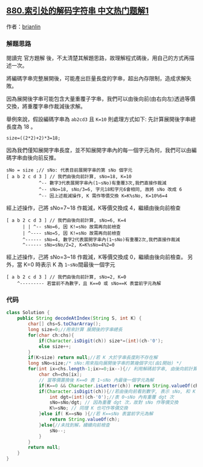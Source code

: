 ## [880.索引处的解码字符串 中文热门题解1](https://leetcode.cn/problems/decoded-string-at-index/solutions/100000/xian-ji-suan-zi-chuan-zhan-kai-zong-chang-du-zai-y)

作者：[brianlin](https://leetcode.cn/u/brianlin)

### 解题思路
閱讀完 官方題解 後，不太清楚其解題思路，故理解程式碼後，用自己的方式再描述一次。

將編碼字串完整展開後，可能產出巨量長度的字串，超出內存限制，造成求解失敗。

因為展開後字串可能包含大量重覆子字串，我們可以由後向前(由右向左)透過等價交換，將重覆字串作裁減後求解。

舉例來說，假設編碼字串為 `ab2cd3` 且 `K=10` 則處理方式如下:
先計算展開後字串總長度為 18 。
```text 
size=((2*2)+2)*3=18;
```
因為我們僅知展開字串長度，並不知展開字串內的每一個字元為何，我們可以由編碼字串由後向前反推。
```text
sNo = size ;// sNo: 代表目前展開字串的第 sNo 個字元
[ a b 2 c d 3 ] // 我們由後向前計算, sNo=18, K=10  
            ^-- 數字3代表展開字串內(1~sNo)有重覆3次,我們直接作裁減
            ^-- sNo=18, sNo/3=6, 字元18和字元6會相同, 故將 sNo 改成 6    
            ^-- 因上述裁減操作, K 需作等價交換 K=K%sNo, K=10%6=4
```
經上述操作，己將 sNo=7~18 作裁減，K等價交換成 4，繼續由後向前檢查
```text
[ a b 2 c d 3 ] // 我們由後向前計算, sNo=6, K=4 
      | | ^-- sNo=6, 因 K!=sNo 故需再向前檢查
      | ^---- sNo=5, 因 K!=sNo 故需再向前檢查
      ^------ sNo=4, 數字2代表展開字串內(1~sNo)有重覆2次,我們直接作裁減
      ^------ sNo=sNo/2=2, K=K%sNo=4%2=0
```
經上述操作，己將 sNo=3~18 作裁減，K等價交換成 0，繼續由後向前檢查。
另外，當 K=0 時表示 K 為 `1~sNo`間最後一個字元
```text
[ a b 2 c d 3 ] // 我們由後向前計算, sNo=2, K=0
    ^--------- 若當前不為數字，且 K==0 或 sNo==K 表當前字元為解
```








### 代码

```java
class Solution {
    public String decodeAtIndex(String S, int K) {
        char[] chs=S.toCharArray();
        long size=0;//用來計算 展開後的字串總長 
        for(char ch:chs){
            if(Character.isDigit(ch)) size*=(int)(ch-'0');
            else size++;
        }
        if(K>size) return null;//若 K 大於字串長度則不存在解
        long sNo=size;/* sNo:用來指向展開後字串的第幾個字元(由1開始) */
        for(int ix=chs.length-1;ix>=0;ix--){// 利用解碼前字串, 由後向前計算 K 的字元或作等價對換
            char ch=chs[ix];
            // 當等價置換後 K==0 表 1~sNo 內最後一個字元為解
            if(K==0 && Character.isLetter(ch)) return String.valueOf(ch);
            if(Character.isDigit(ch)){//若由後向前看到數字, 表示 sNo, 和 K 可作等價對換
                int dgt=(int)(ch-'0');//表 0~sNo 內有重覆 dgt 次
                sNo=sNo/dgt; // 因為重覆 dgt 次，故對 sNo 作等價交換
                K%=sNo; // 同理 K 也可作等價交換
            }else if( K==sNo ){//若 K==sNo 表當前字元為解
                return String.valueOf(ch);
            }else{//未找到解，續續向前檢查
                sNo--;
            }
        }
        return null;
    }
}
```
